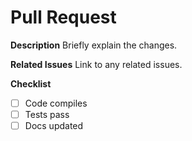 # Pull Request

**Description**
Briefly explain the changes.

**Related Issues**
Link to any related issues.

**Checklist**
- [ ] Code compiles
- [ ] Tests pass
- [ ] Docs updated
